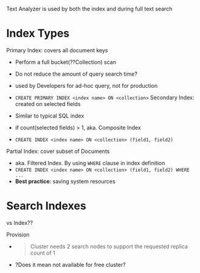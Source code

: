 Text Analyzer is used by both the index and during full text search

# Index Types

Primary Index: covers all document keys
- Perform a full bucket(??Collection) scan
- Do not reduce the amount of query search time?
- used by Developers for ad-hoc query, not for production
- `CREATE PRIMARY INDEX <index name> ON <collection>`
Secondary Index: created on selected fields

- Similar to typical SQL index
- if count(selected fields) > 1, aka. Composite Index
- `CREATE INDEX <index name> ON <collection> (field1, field2)`

Partial Index: cover subset of Documents

- aka. Filtered Index. By using `WHERE` clause in index definition
- `CREATE INDEX <index name> ON <collection> (field1, field2) WHERE ... `
- **Best practice**: saving system resources

# Search Indexes

vs Index??

Provision
>
- > Cluster needs 2 search nodes to support the requested replica count of 1
- ?Does it mean not available for free cluster?
